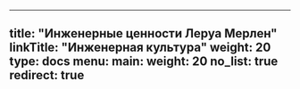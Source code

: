 
---
title: "Инженерные ценности Леруа Мерлен"
linkTitle: "Инженерная культура"
weight: 20
type: docs
menu:
  main:
    weight: 20
no_list: true
redirect: true
---

